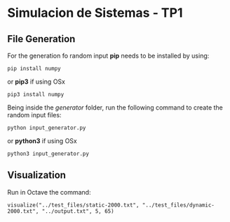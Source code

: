 # Simulacion de Sistemas - TP1

## File Generation

For the generation fo random input **pip** needs to be installed by using:
```
pip install numpy
```
or **pip3** if using OSx
```
pip3 install numpy
```

Being inside the _generator_ folder, run the following command to create the random input files:
```
python input_generator.py
```
or **python3** if using OSx
```
python3 input_generator.py
```

## Visualization
Run in Octave the command:
```
visualize("../test_files/static-2000.txt", "../test_files/dynamic-2000.txt", "../output.txt", 5, 65)
```
